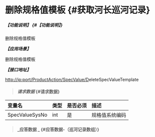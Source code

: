 # 删除规格值模板 {#获取河长巡河记录}

##### _【功能说明】_ {#【功能说明】}

删除规格值模板

_**【应用场景】**_

删除规格值模板

_**【接口地址】**_

[http://ip:port/ProductAction/SpecValue/D](http://ip:port/HMQuery/PatrolRiver/GetPatrolRivers)eleteSpecValueTemplate

> #### _请求数据_ {#请求数据}

| 变量名 | 类型 | 是否必须 | 描述 |
| :--- | :--- | :--- | :--- |
| SpecValueSysNo | int | 是 | 规格值系统编码 |

> #### _应答数据 _ {#应答数据-（巡河记录数组）}



